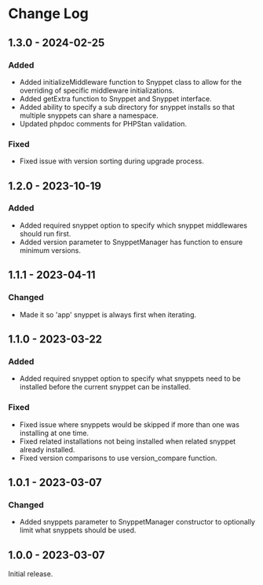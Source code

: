 # Change Log

## 1.3.0 - 2024-02-25

### Added

- Added initializeMiddleware function to Snyppet class to allow for the overriding of specific middleware initializations.
- Added getExtra function to Snyppet and Snyppet interface.
- Added ability to specify a sub directory for snyppet installs so that multiple snyppets can share a namespace.
- Updated phpdoc comments for PHPStan validation.

### Fixed
- Fixed issue with version sorting during upgrade process.

## 1.2.0 - 2023-10-19

### Added

- Added required snyppet option to specify which snyppet middlewares should run first.
- Added version parameter to SnyppetManager has function to ensure minimum versions.

## 1.1.1 - 2023-04-11

### Changed

- Made it so 'app' snyppet is always first when iterating.

## 1.1.0 - 2023-03-22

### Added

- Added required snyppet option to specify what snyppets need to be installed before the current snyppet can be installed.

### Fixed

- Fixed issue where snyppets would be skipped if more than one was installing at one time.
- Fixed related installations not being installed when related snyppet already installed.
- Fixed version comparisons to use version\_compare function.

## 1.0.1 - 2023-03-07

### Changed

- Added snyppets parameter to SnyppetManager constructor to optionally limit what snyppets should be used.

## 1.0.0 - 2023-03-07

Initial release.
